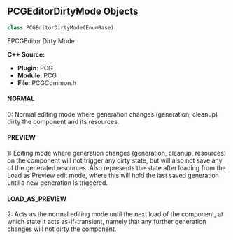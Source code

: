 ## PCGEditorDirtyMode Objects

```python
class PCGEditorDirtyMode(EnumBase)
```

EPCGEditor Dirty Mode

**C++ Source:**

- **Plugin**: PCG
- **Module**: PCG
- **File**: PCGCommon.h

<a id="unreal.PCGEditorDirtyMode.NORMAL"></a>

#### NORMAL

0: Normal editing mode where generation changes (generation, cleanup) dirty the component and its resources.

<a id="unreal.PCGEditorDirtyMode.PREVIEW"></a>

#### PREVIEW

1: Editing mode where generation changes (generation, cleanup, resources) on the component will not trigger any dirty state, but will also not save any of the generated resources. Also represents the state after loading from the Load as Preview edit mode, where this will hold the last saved generation until a new generation is triggered.

<a id="unreal.PCGEditorDirtyMode.LOAD_AS_PREVIEW"></a>

#### LOAD_AS_PREVIEW

2: Acts as the normal editing mode until the next load of the component, at which state it acts as-if-transient, namely that any further generation changes will not dirty the component.

<a id="unreal.PCGChangeType"></a>
